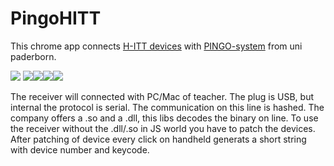 PingoHITT
=========

This chrome app connects [H-ITT devices](http://www.h-itt.com/k-12/student-response-systems.htm) with [PINGO-system](https://wiwi.uni-paderborn.de/en/dep3/winfo2/forschung/projekte/pingo/) from uni paderborn.


![](http://www.h-itt.com/img/iCue%20BaseRF.JPG) ![](http://www.h-itt.com/images/3100_lanyard3.JPG)![](http://www.h-itt.com/images/3100_lanyard3.JPG)![](http://www.h-itt.com/images/3100_lanyard3.JPG)![](http://www.h-itt.com/images/3100_lanyard3.JPG)

The receiver will connected with PC/Mac of teacher. The plug is USB, but internal the protocol is serial.
The communication on this line is hashed. The company offers a .so and a .dll, this libs decodes the binary on line. To use the receiver without the .dll/.so in JS world you have to patch the devices. After patching of device every click on handheld generats a short string with device number and keycode.

